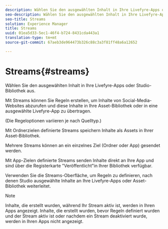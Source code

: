 ```yaml
---
description: Wählen Sie den ausgewählten Inhalt in Ihre Livefyre-Apps oder Studio-Bibliothek aus.
seo-description: Wählen Sie den ausgewählten Inhalt in Ihre Livefyre-Apps oder Studio-Bibliothek aus.
seo-title: Streams
solution: Experience Manager
title: Streams
uuid: 01ea5d33-5ec1-46f4-b724-8431cda443a1
translation-type: tm+mt
source-git-commit: 67aeb3de964473b326c88c3a3f81ff48a6a12652

---
```



# Streams{#streams}

Wählen Sie den ausgewählten Inhalt in Ihre Livefyre-Apps oder Studio-Bibliothek aus.

Mit Streams können Sie Regeln erstellen, um Inhalte von Social-Media-Websites abzurufen und diese Inhalte in Ihre Asset-Bibliothek oder in eine ausgewählte Livefyre-App zu übertragen.

(Die Regeloptionen variieren je nach Quelltyp.)

Mit Ordnerzielen definierte Streams speichern Inhalte als Assets in Ihrer Asset-Bibliothek.

Mehrere Streams können an ein einzelnes Ziel (Ordner oder App) gesendet werden.

Mit App-Zielen definierte Streams senden Inhalte direkt an Ihre App und sind über die Registerkarte "Veröffentlicht"in Ihrer Bibliothek verfügbar.

Verwenden Sie die Streams-Oberfläche, um Regeln zu definieren, nach denen Studio ausgewählte Inhalte an Ihre Livefyre-Apps oder Asset-Bibliothek weiterleitet.

>[!NOTE]
>
>Inhalte, die erstellt wurden, während Ihr Stream aktiv ist, werden in Ihren Apps angezeigt. Inhalte, die erstellt wurden, bevor Regeln definiert wurden und der Stream aktiv ist oder nachdem ein Stream deaktiviert wurde, werden in Ihren Apps nicht angezeigt.

